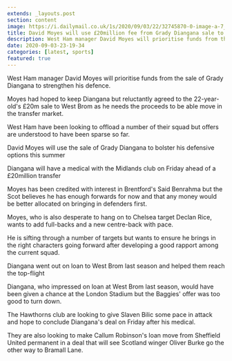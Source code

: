 ```yaml
---
extends: _layouts.post
section: content
image: https://i.dailymail.co.uk/1s/2020/09/03/22/32745870-0-image-a-7_1599170187403.jpg 
title: David Moyes will use £20million fee from Grady Diangana sale to West Brom to bolster defence 
description: West Ham manager David Moyes will prioritise funds from the sale of Grady Diangana to strengthen his defence. The winger will join West Brom, subject to a medical on Friday, for £20milion. 
date: 2020-09-03-23-19-34 
categories: [latest, sports] 
featured: true 
--- 
```

West Ham manager David Moyes will prioritise funds from the sale of Grady Diangana to strengthen his defence.

Moyes had hoped to keep Diangana but reluctantly agreed to the 22-year-old's £20m sale to West Brom as he needs the proceeds to be able move in the transfer market.

West Ham have been looking to offload a number of their squad but offers are understood to have been sparse so far.

David Moyes will use the sale of Grady Diangana to bolster his defensive options this summer 

Diangana will have a medical with the Midlands club on Friday ahead of a £20million transfer

Moyes has been credited with interest in Brentford's Said Benrahma but the Scot believes he has enough forwards for now and that any money would be better allocated on bringing in defenders first.

Moyes, who is also desperate to hang on to Chelsea target Declan Rice, wants to add full-backs and a new centre-back with pace.

He is sifting through a number of targets but wants to ensure he brings in the right characters going forward after developing a good rapport among the current squad.

Diangana went out on loan to West Brom last season and helped them reach the top-flight

Diangana, who impressed on loan at West Brom last season, would have been given a chance at the London Stadium but the Baggies' offer was too good to turn down.

The Hawthorns club are looking to give Slaven Bilic some pace in attack and hope to conclude Diangana's deal on Friday after his medical. 

They are also looking to make Callum Robinson's loan move from Sheffield United permanent in a deal that will see Scotland winger Oliver Burke go the other way to Bramall Lane.

